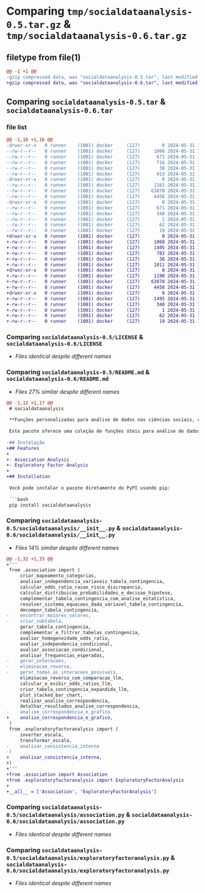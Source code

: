 # Comparing `tmp/socialdataanalysis-0.5.tar.gz` & `tmp/socialdataanalysis-0.6.tar.gz`

## filetype from file(1)

```diff
@@ -1 +1 @@
-gzip compressed data, was "socialdataanalysis-0.5.tar", last modified: Fri May 31 12:33:44 2024, max compression
+gzip compressed data, was "socialdataanalysis-0.6.tar", last modified: Fri May 31 13:19:23 2024, max compression
```

## Comparing `socialdataanalysis-0.5.tar` & `socialdataanalysis-0.6.tar`

### file list

```diff
@@ -1,16 +1,16 @@
-drwxr-xr-x   0 runner    (1001) docker     (127)        0 2024-05-31 12:33:44.782843 socialdataanalysis-0.5/
--rw-r--r--   0 runner    (1001) docker     (127)     1068 2024-05-31 12:33:36.000000 socialdataanalysis-0.5/LICENSE
--rw-r--r--   0 runner    (1001) docker     (127)      671 2024-05-31 12:33:44.782843 socialdataanalysis-0.5/PKG-INFO
--rw-r--r--   0 runner    (1001) docker     (127)      716 2024-05-31 12:33:36.000000 socialdataanalysis-0.5/README.md
--rw-r--r--   0 runner    (1001) docker     (127)       38 2024-05-31 12:33:44.782843 socialdataanalysis-0.5/setup.cfg
--rw-r--r--   0 runner    (1001) docker     (127)      913 2024-05-31 12:33:36.000000 socialdataanalysis-0.5/setup.py
-drwxr-xr-x   0 runner    (1001) docker     (127)        0 2024-05-31 12:33:44.778843 socialdataanalysis-0.5/socialdataanalysis/
--rw-r--r--   0 runner    (1001) docker     (127)     1161 2024-05-31 12:33:36.000000 socialdataanalysis-0.5/socialdataanalysis/__init__.py
--rw-r--r--   0 runner    (1001) docker     (127)    63870 2024-05-31 12:33:36.000000 socialdataanalysis-0.5/socialdataanalysis/association.py
--rw-r--r--   0 runner    (1001) docker     (127)     4458 2024-05-31 12:33:36.000000 socialdataanalysis-0.5/socialdataanalysis/exploratoryfactoranalysis.py
-drwxr-xr-x   0 runner    (1001) docker     (127)        0 2024-05-31 12:33:44.782843 socialdataanalysis-0.5/socialdataanalysis.egg-info/
--rw-r--r--   0 runner    (1001) docker     (127)      671 2024-05-31 12:33:44.000000 socialdataanalysis-0.5/socialdataanalysis.egg-info/PKG-INFO
--rw-r--r--   0 runner    (1001) docker     (127)      348 2024-05-31 12:33:44.000000 socialdataanalysis-0.5/socialdataanalysis.egg-info/SOURCES.txt
--rw-r--r--   0 runner    (1001) docker     (127)        1 2024-05-31 12:33:44.000000 socialdataanalysis-0.5/socialdataanalysis.egg-info/dependency_links.txt
--rw-r--r--   0 runner    (1001) docker     (127)       62 2024-05-31 12:33:44.000000 socialdataanalysis-0.5/socialdataanalysis.egg-info/requires.txt
--rw-r--r--   0 runner    (1001) docker     (127)       19 2024-05-31 12:33:44.000000 socialdataanalysis-0.5/socialdataanalysis.egg-info/top_level.txt
+drwxr-xr-x   0 runner    (1001) docker     (127)        0 2024-05-31 13:19:23.869259 socialdataanalysis-0.6/
+-rw-r--r--   0 runner    (1001) docker     (127)     1068 2024-05-31 13:19:13.000000 socialdataanalysis-0.6/LICENSE
+-rw-r--r--   0 runner    (1001) docker     (127)     1495 2024-05-31 13:19:23.869259 socialdataanalysis-0.6/PKG-INFO
+-rw-r--r--   0 runner    (1001) docker     (127)      783 2024-05-31 13:19:13.000000 socialdataanalysis-0.6/README.md
+-rw-r--r--   0 runner    (1001) docker     (127)       38 2024-05-31 13:19:23.869259 socialdataanalysis-0.6/setup.cfg
+-rw-r--r--   0 runner    (1001) docker     (127)     1011 2024-05-31 13:19:13.000000 socialdataanalysis-0.6/setup.py
+drwxr-xr-x   0 runner    (1001) docker     (127)        0 2024-05-31 13:19:23.869259 socialdataanalysis-0.6/socialdataanalysis/
+-rw-r--r--   0 runner    (1001) docker     (127)     1190 2024-05-31 13:19:13.000000 socialdataanalysis-0.6/socialdataanalysis/__init__.py
+-rw-r--r--   0 runner    (1001) docker     (127)    63870 2024-05-31 13:19:13.000000 socialdataanalysis-0.6/socialdataanalysis/association.py
+-rw-r--r--   0 runner    (1001) docker     (127)     4458 2024-05-31 13:19:13.000000 socialdataanalysis-0.6/socialdataanalysis/exploratoryfactoranalysis.py
+drwxr-xr-x   0 runner    (1001) docker     (127)        0 2024-05-31 13:19:23.869259 socialdataanalysis-0.6/socialdataanalysis.egg-info/
+-rw-r--r--   0 runner    (1001) docker     (127)     1495 2024-05-31 13:19:23.000000 socialdataanalysis-0.6/socialdataanalysis.egg-info/PKG-INFO
+-rw-r--r--   0 runner    (1001) docker     (127)      348 2024-05-31 13:19:23.000000 socialdataanalysis-0.6/socialdataanalysis.egg-info/SOURCES.txt
+-rw-r--r--   0 runner    (1001) docker     (127)        1 2024-05-31 13:19:23.000000 socialdataanalysis-0.6/socialdataanalysis.egg-info/dependency_links.txt
+-rw-r--r--   0 runner    (1001) docker     (127)       62 2024-05-31 13:19:23.000000 socialdataanalysis-0.6/socialdataanalysis.egg-info/requires.txt
+-rw-r--r--   0 runner    (1001) docker     (127)       19 2024-05-31 13:19:23.000000 socialdataanalysis-0.6/socialdataanalysis.egg-info/top_level.txt
```

### Comparing `socialdataanalysis-0.5/LICENSE` & `socialdataanalysis-0.6/LICENSE`

 * *Files identical despite different names*

### Comparing `socialdataanalysis-0.5/README.md` & `socialdataanalysis-0.6/README.md`

 * *Files 27% similar despite different names*

```diff
@@ -1,12 +1,17 @@
 # socialdataanalysis
 
 **Funções personalizadas para análise de dados nas ciências sociais, complementando o uso do SPSS.**
 
 Este pacote oferece uma coleção de funções úteis para análise de dados, especialmente projetadas para complementar as capacidades do SPSS em pesquisas nas ciências sociais. As funções incluídas cobrem diversos aspectos da análise de associação, conforme descrito no livro [Análise de Dados Para Ciências Sociais: A Complementaridade do SPSS](https://silabo.pt/catalogo/informatica/aplicativos-estatisticos/livro/analise-de-dados-para-ciencias-sociais/).
 
-## Instalação
+## Features
+
+- Association Analysis
+- Exploratory Factor Analysis
+
+## Installation
 
 Você pode instalar o pacote diretamente do PyPI usando pip:
 
 ```bash
 pip install socialdataanalysis
```

### Comparing `socialdataanalysis-0.5/socialdataanalysis/__init__.py` & `socialdataanalysis-0.6/socialdataanalysis/__init__.py`

 * *Files 14% similar despite different names*

```diff
@@ -1,32 +1,33 @@
+'''
 from .association import (
     criar_mapeamento_categorias,
     analisar_independencia_variaveis_tabela_contingencia,
     calcular_odds_ratio_razao_risco_discrepancia,
     calcular_distribuicao_probabilidades_e_decisao_hipotese,
     complementar_tabela_contingencia_com_analise_estatistica,
     resolver_sistema_equacoes_dada_variavel_tabela_contingencia,
     decompor_tabela_contingencia,
-    encontrar_maiores_valores,
-    criar_subtabela,
     gerar_tabela_contingencia,
     complementar_e_filtrar_tabelas_contingencia,
     avaliar_homogeneidade_odds_ratio,
     avaliar_independencia_condicional,
     avaliar_associacao_condicional,
     analisar_frequencias_esperadas,
-    gerar_interacoes,
-    eliminacao_reversa,
-    gerar_todas_as_interacoes_possiveis,
     eliminacao_reversa_com_comparacao_llm,
     calcular_e_exibir_odds_ratios_llm,
     criar_tabela_contingencia_expandida_llm,
     plot_stacked_bar_chart,
     realizar_analise_correspondencia,
     detalhar_resultados_analise_correspondencia,
-    analise_correspondencia_e_grafico
+    analise_correspondencia_e_grafico,
 )
 from .exploratoryfactoranalysis import (
     inverter_escala,
     transformar_escala,
-    analisar_consistencia_interna
-)
+    analisar_consistencia_interna,
+)
+'''
+from .association import Association
+from .exploratoryfactoranalysis import ExploratoryFactorAnalysis
+
+__all__ = ['Association', 'ExploratoryFactorAnalysis']
```

### Comparing `socialdataanalysis-0.5/socialdataanalysis/association.py` & `socialdataanalysis-0.6/socialdataanalysis/association.py`

 * *Files identical despite different names*

### Comparing `socialdataanalysis-0.5/socialdataanalysis/exploratoryfactoranalysis.py` & `socialdataanalysis-0.6/socialdataanalysis/exploratoryfactoranalysis.py`

 * *Files identical despite different names*

